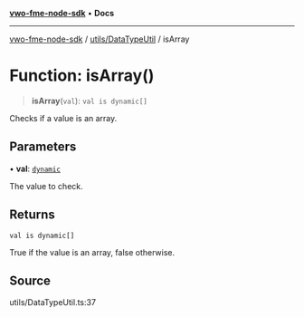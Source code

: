 [**vwo-fme-node-sdk**](../../../README.md) • **Docs**

---

[vwo-fme-node-sdk](../../../modules.md) / [utils/DataTypeUtil](../README.md) / isArray

# Function: isArray()

> **isArray**(`val`): `val is dynamic[]`

Checks if a value is an array.

## Parameters

• **val**: [`dynamic`](../../../types/Common/type-aliases/dynamic.md)

The value to check.

## Returns

`val is dynamic[]`

True if the value is an array, false otherwise.

## Source

utils/DataTypeUtil.ts:37
